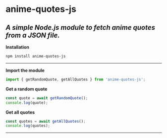 # anime-quotes-js

*A simple Node.js module to fetch **anime quotes** from a JSON file.*
---

**Installation**

```bash
npm install anime-quotes-js
```

---

**Import the module**

```js
import { getRandomQuote, getAllQuotes } from 'anime-quotes-js';
```

**Get a random quote**

```js
const quote = await getRandomQuote();
console.log(quote);
```

**Get all quotes**

```js
const quotes = await getAllQuotes();
console.log(quotes);
```
---

